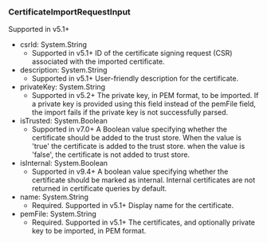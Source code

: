 ### CertificateImportRequestInput
Supported in v5.1+

- csrId: System.String
  - Supported in v5.1+
      ID of the certificate signing request (CSR) associated with the imported certificate.
- description: System.String
  - Supported in v5.1+
      User-friendly description for the certificate.
- privateKey: System.String
  - Supported in v5.2+
      The private key, in PEM format, to be imported. If a private key is provided using this field instead of the pemFile field, the import fails if the private key is not successfully parsed.
- isTrusted: System.Boolean
  - Supported in v7.0+
      A Boolean value specifying whether the certificate should be added to the trust store. When the value is 'true' the certificate is added to the trust store. when the value is 'false', the certificate is not added to trust store.
- isInternal: System.Boolean
  - Supported in v9.4+
      A boolean value specifying whether the certificate should be marked as internal. Internal certificates are not returned in certificate queries by default.
- name: System.String
  - Required. Supported in v5.1+
      Display name for the certificate.
- pemFile: System.String
  - Required. Supported in v5.1+
      The certificates, and optionally private key to be imported, in PEM format.
